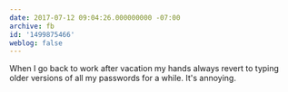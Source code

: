 ```yaml
---
date: 2017-07-12 09:04:26.000000000 -07:00
archive: fb
id: '1499875466'
weblog: false
---
```


When I go back to work after vacation my hands always revert to typing older versions of all my passwords for a while. It's annoying.
